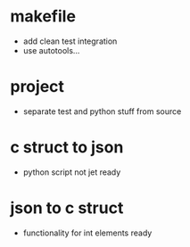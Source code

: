 # makefile
* add clean test integration
* use autotools...

# project
* separate test and python stuff from source

# c struct to json
* python script not jet ready

# json to c struct
* functionality for int elements ready


